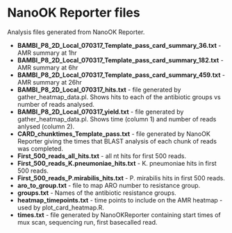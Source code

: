 NanoOK Reporter files
=====================

Analysis files generated from NanoOK Reporter.

* **BAMBI_P8_2D_Local_070317_Template_pass_card_summary_36.txt** - AMR summary at 1hr
* **BAMBI_P8_2D_Local_070317_Template_pass_card_summary_182.txt** - AMR summary at 6hr
* **BAMBI_P8_2D_Local_070317_Template_pass_card_summary_459.txt** - AMR summary at 26hr
* **BAMBI_P8_2D_Local_070317_hits.txt** - file generated by gather_heatmap_data.pl. Shows hits to each of the antibiotic groups vs number of reads analysed.
* **BAMBI_P8_2D_Local_070317_yield.txt** - file generated by gather_heatmap_data.pl. Shows time (column 1) and number of reads anlysed (column 2).
* **CARD_chunktimes_Template_pass.txt** - file generated by NanoOK Reporter giving the times that BLAST analysis of each chunk of reads was completed.
* **First_500_reads_all_hits.txt** - all nt hits for first 500 reads.
* **First_500_reads_K.pneumoniae_hits.txt** - K. pneumoniae hits in first 500 reads.
* **First_500_reads_P.mirabilis_hits.txt** - P. mirabilis hits in first 500 reads.
* **aro_to_group.txt** - file to map ARO number to resistance group.
* **groups.txt** - Names of the antibiotic resistance groups.
* **heatmap_timepoints.txt** - time points to include on the AMR heatmap - used by plot_card_heatmap.R.
* **times.txt** - file generated by NanoOKReporter containing start times of mux scan, sequencing run, first basecalled read.
